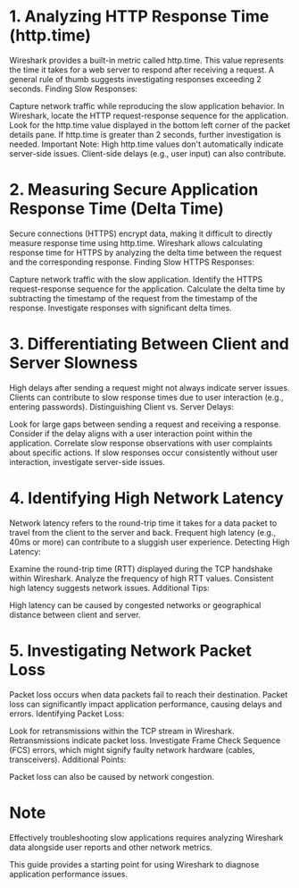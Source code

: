 # 1. Analyzing HTTP Response Time (http.time)
Wireshark provides a built-in metric called http.time. This value represents the time it takes for a web server to respond after receiving a request.
A general rule of thumb suggests investigating responses exceeding 2 seconds.
Finding Slow Responses:

Capture network traffic while reproducing the slow application behavior.
In Wireshark, locate the HTTP request-response sequence for the application.
Look for the http.time value displayed in the bottom left corner of the packet details pane.
If http.time is greater than 2 seconds, further investigation is needed.
Important Note: High http.time values don't automatically indicate server-side issues. Client-side delays (e.g., user input) can also contribute.

# 2. Measuring Secure Application Response Time (Delta Time)
Secure connections (HTTPS) encrypt data, making it difficult to directly measure response time using http.time.
Wireshark allows calculating response time for HTTPS by analyzing the delta time between the request and the corresponding response.
Finding Slow HTTPS Responses:

Capture network traffic with the slow application.
Identify the HTTPS request-response sequence for the application.
Calculate the delta time by subtracting the timestamp of the request from the timestamp of the response.
Investigate responses with significant delta times.

# 3. Differentiating Between Client and Server Slowness
High delays after sending a request might not always indicate server issues.
Clients can contribute to slow response times due to user interaction (e.g., entering passwords).
Distinguishing Client vs. Server Delays:

Look for large gaps between sending a request and receiving a response.
Consider if the delay aligns with a user interaction point within the application.
Correlate slow response observations with user complaints about specific actions.
If slow responses occur consistently without user interaction, investigate server-side issues.

# 4. Identifying High Network Latency
Network latency refers to the round-trip time it takes for a data packet to travel from the client to the server and back.
Frequent high latency (e.g., 40ms or more) can contribute to a sluggish user experience.
Detecting High Latency:

Examine the round-trip time (RTT) displayed during the TCP handshake within Wireshark.
Analyze the frequency of high RTT values. Consistent high latency suggests network issues.
Additional Tips:

High latency can be caused by congested networks or geographical distance between client and server.
# 5. Investigating Network Packet Loss
Packet loss occurs when data packets fail to reach their destination.
Packet loss can significantly impact application performance, causing delays and errors.
Identifying Packet Loss:

Look for retransmissions within the TCP stream in Wireshark. Retransmissions indicate packet loss.
Investigate Frame Check Sequence (FCS) errors, which might signify faulty network hardware (cables, transceivers).
Additional Points:

Packet loss can also be caused by network congestion.

# Note
Effectively troubleshooting slow applications requires analyzing Wireshark data alongside user reports and other network metrics.

This guide provides a starting point for using Wireshark to diagnose application performance issues.
